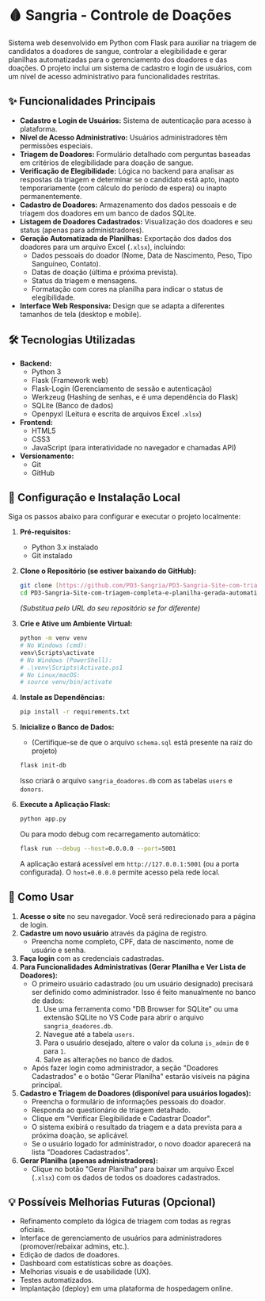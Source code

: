 # 🩸 Sangria - Controle de Doações

Sistema web desenvolvido em Python com Flask para auxiliar na triagem de candidatos a doadores de sangue, controlar a elegibilidade e gerar planilhas automatizadas para o gerenciamento dos doadores e das doações. O projeto inclui um sistema de cadastro e login de usuários, com um nível de acesso administrativo para funcionalidades restritas.

## ✨ Funcionalidades Principais

* **Cadastro e Login de Usuários:** Sistema de autenticação para acesso à plataforma.
* **Nível de Acesso Administrativo:** Usuários administradores têm permissões especiais.
* **Triagem de Doadores:** Formulário detalhado com perguntas baseadas em critérios de elegibilidade para doação de sangue.
* **Verificação de Elegibilidade:** Lógica no backend para analisar as respostas da triagem e determinar se o candidato está apto, inapto temporariamente (com cálculo do período de espera) ou inapto permanentemente.
* **Cadastro de Doadores:** Armazenamento dos dados pessoais e de triagem dos doadores em um banco de dados SQLite.
* **Listagem de Doadores Cadastrados:** Visualização dos doadores e seu status (apenas para administradores).
* **Geração Automatizada de Planilhas:** Exportação dos dados dos doadores para um arquivo Excel (`.xlsx`), incluindo:
    * Dados pessoais do doador (Nome, Data de Nascimento, Peso, Tipo Sanguíneo, Contato).
    * Datas de doação (última e próxima prevista).
    * Status da triagem e mensagens.
    * Formatação com cores na planilha para indicar o status de elegibilidade.
* **Interface Web Responsiva:** Design que se adapta a diferentes tamanhos de tela (desktop e mobile).

## 🛠️ Tecnologias Utilizadas

* **Backend:**
    * Python 3
    * Flask (Framework web)
    * Flask-Login (Gerenciamento de sessão e autenticação)
    * Werkzeug (Hashing de senhas, e é uma dependência do Flask)
    * SQLite (Banco de dados)
    * Openpyxl (Leitura e escrita de arquivos Excel `.xlsx`)
* **Frontend:**
    * HTML5
    * CSS3
    * JavaScript (para interatividade no navegador e chamadas API)
* **Versionamento:**
    * Git
    * GitHub

## 🚀 Configuração e Instalação Local

Siga os passos abaixo para configurar e executar o projeto localmente:

1.  **Pré-requisitos:**
    * Python 3.x instalado
    * Git instalado

2.  **Clone o Repositório (se estiver baixando do GitHub):**
    ```bash
    git clone [https://github.com/PD3-Sangria/PD3-Sangria-Site-com-triagem-completa-e-planilha-gerada-automaticamente.git](https://github.com/PD3-Sangria/PD3-Sangria-Site-com-triagem-completa-e-planilha-gerada-automaticamente.git)
    cd PD3-Sangria-Site-com-triagem-completa-e-planilha-gerada-automaticamente 
    ```
    *(Substitua pelo URL do seu repositório se for diferente)*

3.  **Crie e Ative um Ambiente Virtual:**
    ```bash
    python -m venv venv
    # No Windows (cmd):
    venv\Scripts\activate
    # No Windows (PowerShell):
    # .\venv\Scripts\Activate.ps1
    # No Linux/macOS:
    # source venv/bin/activate
    ```

4.  **Instale as Dependências:**
    ```bash
    pip install -r requirements.txt
    ```

5.  **Inicialize o Banco de Dados:**
    * (Certifique-se de que o arquivo `schema.sql` está presente na raiz do projeto)
    ```bash
    flask init-db
    ```
    Isso criará o arquivo `sangria_doadores.db` com as tabelas `users` e `donors`.

6.  **Execute a Aplicação Flask:**
    ```bash
    python app.py
    ```
    Ou para modo debug com recarregamento automático:
    ```bash
    flask run --debug --host=0.0.0.0 --port=5001 
    ```
    A aplicação estará acessível em `http://127.0.0.1:5001` (ou a porta configurada). O `host=0.0.0.0` permite acesso pela rede local.

## 🔧 Como Usar

1.  **Acesse o site** no seu navegador. Você será redirecionado para a página de login.
2.  **Cadastre um novo usuário** através da página de registro.
    * Preencha nome completo, CPF, data de nascimento, nome de usuário e senha.
3.  **Faça login** com as credenciais cadastradas.
4.  **Para Funcionalidades Administrativas (Gerar Planilha e Ver Lista de Doadores):**
    * O primeiro usuário cadastrado (ou um usuário designado) precisará ser definido como administrador. Isso é feito manualmente no banco de dados:
        1.  Use uma ferramenta como "DB Browser for SQLite" ou uma extensão SQLite no VS Code para abrir o arquivo `sangria_doadores.db`.
        2.  Navegue até a tabela `users`.
        3.  Para o usuário desejado, altere o valor da coluna `is_admin` de `0` para `1`.
        4.  Salve as alterações no banco de dados.
    * Após fazer login como administrador, a seção "Doadores Cadastrados" e o botão "Gerar Planilha" estarão visíveis na página principal.
5.  **Cadastro e Triagem de Doadores (disponível para usuários logados):**
    * Preencha o formulário de informações pessoais do doador.
    * Responda ao questionário de triagem detalhado.
    * Clique em "Verificar Elegibilidade e Cadastrar Doador".
    * O sistema exibirá o resultado da triagem e a data prevista para a próxima doação, se aplicável.
    * Se o usuário logado for administrador, o novo doador aparecerá na lista "Doadores Cadastrados".
6.  **Gerar Planilha (apenas administradores):**
    * Clique no botão "Gerar Planilha" para baixar um arquivo Excel (`.xlsx`) com os dados de todos os doadores cadastrados.

## 💡 Possíveis Melhorias Futuras (Opcional)

* Refinamento completo da lógica de triagem com todas as regras oficiais.
* Interface de gerenciamento de usuários para administradores (promover/rebaixar admins, etc.).
* Edição de dados de doadores.
* Dashboard com estatísticas sobre as doações.
* Melhorias visuais e de usabilidade (UX).
* Testes automatizados.
* Implantação (deploy) em uma plataforma de hospedagem online.

